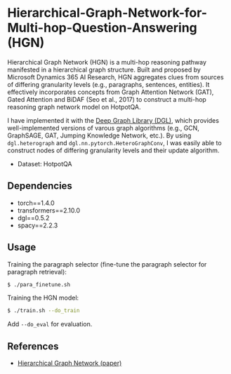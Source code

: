 # Hierarchical-Graph-Network-for-Multi-hop-Question-Answering (HGN)

Hierarchical Graph Network (HGN) is a multi-hop reasoning pathway manifested in a hierarchical graph structure. Built and proposed by Microsoft Dynamics 365 AI Research, HGN aggregates clues from sources of differing granularity levels (e.g., paragraphs, sentences, entities). It effectively incorporates concepts from Graph Attention Network (GAT), Gated Attention and BiDAF (Seo et al., 2017) to construct a multi-hop reasoning graph network model on HotpotQA.

I have implemented it with the [Deep Graph Library (DGL)](https://www.dgl.ai/), which provides well-implemented versions of varous graph algorithms (e.g., GCN, GraphSAGE, GAT, Jumping Knowledge Network, etc.). By using `dgl.heterograph` and `dgl.nn.pytorch.HeteroGraphConv`, I was easily able to construct nodes of differing granularity levels and their update algorithm.

- Dataset: HotpotQA 

## Dependencies

- torch==1.4.0
- transformers==2.10.0
- dgl==0.5.2
- spacy==2.2.3

## Usage

Training the paragraph selector (fine-tune the paragraph selector for paragraph retrieval):
```bash
$ ./para_finetune.sh
```

Training the HGN model:
```bash
$ ./train.sh --do_train
```

Add `--do_eval` for evaluation.

## References
- [Hierarchical Graph Network (paper)](https://arxiv.org/pdf/1911.03631.pdf)
